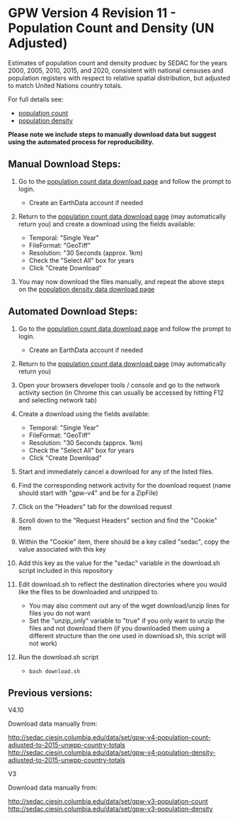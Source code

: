 
# GPW Version 4 Revision 11 - Population Count and Density (UN Adjusted)

Estimates of population count and density produec by SEDAC for the years 2000, 2005, 2010, 2015, and 2020, consistent with national censuses and population registers with respect to relative spatial distribution, but adjusted to match United Nations country totals.

For full details see:
- [population count](https://sedac.ciesin.columbia.edu/data/set/gpw-v4-population-count-adjusted-to-2015-unwpp-country-totals-rev11)
- [population density](https://sedac.ciesin.columbia.edu/data/set/gpw-v4-population-density-adjusted-to-2015-unwpp-country-totals-rev11)

**Please note we include steps to manually download data but suggest using the automated process for reproducibility.**


## Manual Download Steps:

1. Go to the [population count data download page](https://sedac.ciesin.columbia.edu/data/set/gpw-v4-population-count-adjusted-to-2015-unwpp-country-totals-rev11/data-download) and follow the prompt to login.
    - Create an EarthData account if needed
2. Return to the [population count data download page](https://sedac.ciesin.columbia.edu/data/set/gpw-v4-population-count-adjusted-to-2015-unwpp-country-totals-rev11/data-download) (may automatically return you) and create a download using the fields available:
    - Temporal: "Single Year"
    - FileFormat: "GeoTiff"
    - Resolution: "30 Seconds (approx. 1km)
    - Check the "Select All" box for years
    - Click "Create Download"

3. You may now download the files manually, and repeat the above steps on the [population density data download page](https://sedac.ciesin.columbia.edu/data/set/gpw-v4-population-count-adjusted-to-2015-unwpp-country-totals-rev11/data-download)




## Automated Download Steps:

1. Go to the [population count data download page](https://sedac.ciesin.columbia.edu/data/set/gpw-v4-population-count-adjusted-to-2015-unwpp-country-totals-rev11/data-download) and follow the prompt to login.
    - Create an EarthData account if needed
2. Return to the [population count data download page](https://sedac.ciesin.columbia.edu/data/set/gpw-v4-population-count-adjusted-to-2015-unwpp-country-totals-rev11/data-download) (may automatically return you)

3. Open your browsers developer tools / console and go to the network activity section (in Chrome this can usually be accessed by hitting F12 and selecting network tab)

4. Create a download using the fields available:
    - Temporal: "Single Year"
    - FileFormat: "GeoTiff"
    - Resolution: "30 Seconds (approx. 1km)
    - Check the "Select All" box for years
    - Click "Create Download"

5. Start and immediately cancel a download for any of the listed files.

6. Find the corresponding network activity for the download request (name should start with "gpw-v4" and be for a ZipFile)

7. Click on the "Headers" tab for the download request

8. Scroll down to the "Request Headers" section and find the "Cookie" item

9. Within the "Cookie" item, there should be a key called "sedac", copy the value associated with this key

10. Add this key as the value for the "sedac" variable in the download.sh script included in this repository

11. Edit download.sh to reflect the destination directories where you would like the files to be downloaded and unzipped to.
    - You may also comment out any of the wget download/unzip lines for files you do not want
    - Set the "unzip_only" variable to "true" if you only want to unzip the files and not download them (if you downloaded them using a different structure than the one used in download.sh, this script will not work)

12. Run the download.sh script
    - `bash download.sh`




## Previous versions:

V4.10

Download data manually from:

http://sedac.ciesin.columbia.edu/data/set/gpw-v4-population-count-adjusted-to-2015-unwpp-country-totals
http://sedac.ciesin.columbia.edu/data/set/gpw-v4-population-density-adjusted-to-2015-unwpp-country-totals

V3

Download data manually from:

http://sedac.ciesin.columbia.edu/data/set/gpw-v3-population-count
http://sedac.ciesin.columbia.edu/data/set/gpw-v3-population-density


